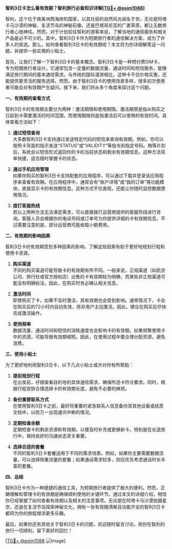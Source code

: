 **智利3日卡怎么看有效期？智利旅行必备知识详解[[TG💪+ @esim1088](https://t.me/s/esim1088)]**

智利，这个位于南美洲西海岸的国家，以其壮丽的自然风光闻名于世。无论是阿塔卡马沙漠的神秘、复活节岛的神秘石像，还是巴塔哥尼亚的广袤草原，都让无数旅行者心驰神往。然而，对于计划前往智利的游客来说，了解当地的通信服务和相关产品是必不可少的。其中，智利3日卡作为短期旅行者的通信解决方案，成为了许多人的首选。那么，如何查看智利3日卡的有效期呢？本文将为你详细解答这一问题，并提供一些实用的小贴士。

首先，让我们了解一下智利3日卡的基本概念。智利3日卡是一种预付费SIM卡，专为短期旅行者设计。它通常包含一定量的数据流量、通话时间和短信服务，能够满足旅行期间的基本通信需求。与传统的国际漫游相比，这种卡不仅价格实惠，还能提供更灵活的服务选择。然而，由于智利3日卡的使用场景多样，很多初次使用者可能会对有效期产生疑问。接下来，我们将从多个角度来探讨这个问题。

**一、有效期的查看方式**

智利3日卡的有效期主要分为两种：激活期限和使用期限。激活期限是指从购买之日起到卡需要激活的时间范围，而使用期限则是指激活后可以使用的有效时间。具体查看方法如下：

1. **通过短信查询**  
   大多数智利3日卡支持通过发送特定代码的短信来查询有效期。例如，你可以按照卡背面的指示发送“STATUS”或“VALIDITY”等指令到指定号码。稍等片刻后，系统会以短信形式返回你的卡的当前状态和剩余有效期信息。这种方法简单快捷，适合随时掌握卡的状态。

2. **通过手机应用管理**  
   如果你购买的智利3日卡支持配套的应用程序，可以通过下载并登录该应用程序来查看有效期。在应用程序中，通常会有“账户详情”或“我的订单”等功能模块，直接显示卡的有效期信息。这种方式不仅直观，还能让你随时监控数据使用情况。

3. **拨打客服热线**  
   若以上两种方法无法满足需求，可以直接拨打运营商提供的客服热线进行咨询。客服人员会根据你的电话号码或订单号为你提供详细的卡有效期信息。不过需要注意的是，部分运营商可能收取小额费用。

**二、有效期的影响因素**

智利3日卡的有效期受到多种因素的影响，了解这些因素有助于更好地规划行程和使用卡资源。

1. **购买渠道**  
   不同的购买渠道可能导致卡的有效期有所不同。一般来说，正规渠道（如航空公司、旅行社或官方授权店）出售的卡有效期较为明确，而某些非正规渠道可能没有明确标注。因此，在购买时务必确认相关信息。

2. **激活时间**  
   即使购买了卡，如果不及时激活，其有效期也会受到影响。通常情况下，卡会在购买后的72小时内自动失效，除非用户主动激活。因此，建议在购买后尽快完成激活操作。

3. **使用频率**  
   数据流量、通话时间和短信的消耗速度也会影响卡的有效期。如果频繁使用卡中的资源，可能导致有效期缩短。因此，在使用过程中要合理分配资源，避免浪费。

**三、使用小贴士**

为了更好地利用智利3日卡，以下几点小贴士或许对你有所帮助：

1. **提前规划行程**  
   在出发前，仔细查看目的地的具体通信需求，确保所选卡符合要求。同时，根据行程安排合理选择卡的有效期长度，避免不必要的麻烦。

2. **备份重要联系方式**  
   在使用智利3日卡之前，最好将重要的紧急联系人信息备份至其他设备或纸质文档中，以防万一出现通讯中断的情况。

3. **定期检查余额**  
   定期检查卡的剩余资源和有效期，以便及时补充或更换新卡。特别是在长途旅行中，保持良好的沟通状态至关重要。

4. **选择合适的套餐**  
   不同的智利3日卡套餐适用于不同的需求场景。例如，如果你主要需要数据流量，可以选择侧重流量的套餐；如果通话需求较多，则应优先考虑通话时长丰富的套餐。

**四、总结**

智利3日卡作为一种便捷的通信工具，为短期旅行者提供了极大的便利。然而，正确理解和管理卡的有效期是确保顺利使用的关键环节。通过本文的详细介绍，相信你已经掌握了如何查看有效期以及相关的注意事项。无论是在阿塔卡马沙漠拍摄星空，还是在复活节岛探索神秘文化，拥有一张有效期清晰且功能齐全的智利3日卡都将为你的旅程增添更多乐趣。

最后，如果你还有其他关于智利3日卡的问题，欢迎随时留言讨论。祝你在智利的旅行一切顺利，留下美好的回忆！

[[TG💪+ @esim1088](https://t.me/s/esim1088) ![Image](https://i.postimg.cc/4NQfJmqS/Snipaste-2025-05-13-00-14-12.png)]